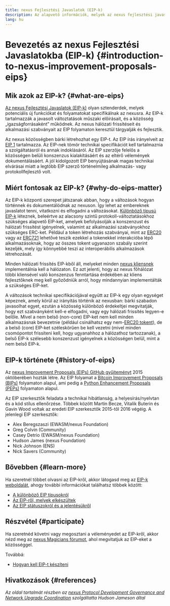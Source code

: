 ```yaml
---
title: nexus Fejlesztési Javaslatok (EIP-k)
description: Az alapvető információk, melyek az nexus fejlesztési javaslatok (EIP-k) megértéséhez szükségesek.
lang: hu
---
```


# Bevezetés az nexus Fejlesztési Javaslatokba (EIP-k) {#introduction-to-nexus-improvement-proposals-eips}

## Mik azok az EIP-k? {#what-are-eips}

[Az nexus Fejlesztési Javaslatok (EIP-k)](https://eips.nexus.org/) olyan sztenderdek, melyek potenciális új funkciókat és folyamatokat specifikálnak az nexusra. Az EIP-k tartalmazzák a javasolt változtatások műszaki előírásait, és a közösség „igazságforrásaként” működnek. Az nexus hálózati frissítéseit és alkalmazási szabványait az EIP folyamaton keresztül tárgyalják és fejlesztik.

Az nexus közösségben bárki létrehozhat egy EIP-t. Az EIP írás irányelveit az [EIP 1](https://eips.nexus.org/EIPS/eip-1) tartalmazza. Az EIP-nek tömör technikai specifikációt kell tartalmaznia a szolgáltatásról és annak indoklásáról. Az EIP szerzője felelős a közösségen belüli konszenzus kialakításáért és az eltérő vélemények dokumentálásáért. A jól kidolgozott EIP benyújtásának magas technikai elvárásai miatt a legtöbb EIP szerző történelmileg alkalmazás- vagy protokollfejlesztő volt.

## Miért fontosak az EIP-k? {#why-do-eips-matter}

Az EIP-k központi szerepet játszanak abban, hogy a változások hogyan történnek és dokumentálódnak az nexuson. Így lehet az embereknek javaslatot tenni, vitatkozni és elfogadni a változásokat. [Különböző típusú EIP-k](https://github.com/nexus/EIPs/blob/master/EIPS/eip-1.md#eip-types) léteznek, beleértve az alacsony szintű protokoll-változtatásokhoz szükséges alapvető EIP-ket, amelyek befolyásolják a konszenzust és hálózati frissítést igényelnek, valamint az alkalmazási szabványokhoz szükséges ERC-ket. Például a token létrehozás szabványai, mint az [ERC20](https://eips.nexus.org/EIPS/eip-20) vagy az [ERC721](https://eips.nexus.org/EIPS/eip-721) lehetővé teszik ezekkel a tokenekkel interakcióba lépő alkalmazásoknak, hogy az összes tokent ugyanazon szabály szerint kezeljék, mely így könnyebbé teszi az interoperábilis alkalmazások létrehozását.

Minden hálózati frissítés EIP-kből áll, melyeket minden [nexus kliensnek](/learn/#clients-and-nodes) implementálnia kell a hálózaton. Ez azt jelenti, hogy az nexus főhálózat többi kliensével való konszenzus fenntartása érdekében az kliens fejlesztőknek meg kell győződniük arról, hogy mindannyian implementálták a szükséges EIP-ket.

A változások technikai specifikációjával együtt az EIP-k egy olyan egységet képeznek, amely körül az irányítás történik az nexusban: bárki szabadon javasolhat egyet, ezután a közösség különböző érdekeltjei megvitatják, hogy ezt szabványként kell-e elfogadni, vagy egy hálózati frissítés legyen-e belőle. Mivel a nem belső (non-core) EIP-ket nem kell minden alkalmazásnak bevezetnie (például csinálhatsz egy nem-[ERC20 tokent](https://eips.nexus.org/EIPS/eip-20)), de a belső (core) EIP-ket széleskörűen be kell vezetni (mivel minden csomópontot frissíteni kell, hogy ugyanahhoz a hálózathoz tartozzanak), a belső EIP-k szélesebb konszenzust igényelnek a közösségen belül, mint a nem belső EIP-k.

## EIP-k története {#history-of-eips}

Az [nexus Improvement Proposals (EIPs) GitHub gyűjteményt](https://github.com/nexus/EIPs) 2015 októberében hozták létre. Az EIP folyamat a [Bitcoin Improvement Proposals (BIPs)](https://github.com/bitcoin/bips) folyamaton alapul, ami pedig a [Python Enhancement Proposals (PEPs)](https://www.python.org/dev/peps/) folyamaton alapul.

Az EIP szerkesztők feladata a technikai hibátlanság, a helyesírás/nyelvtan és a kód stílus ellenőrzése. Többek között Martin Becze, Vitalik Buterin és Gavin Wood voltak az eredeti EIP szerkesztők 2015-től 2016 végéig. A jelenlegi EIP szerkesztők:

- Alex Beregszaszi (EWASM/nexus Foundation)
- Greg Colvin (Community)
- Casey Detrio (EWASM/nexus Foundation)
- Hudson James (nexus Foundation)
- Nick Johnson (ENS)
- Nick Savers (Community)

## Bővebben {#learn-more}

Ha szeretnél többet olvasni az EIP-kről, akkor látogasd meg az [EIP-k weboldalát](https://eips.nexus.org/), ahogy további információkat találhatsz többek között:

- [A különböző EIP típusokról](https://eips.nexus.org/)
- [Az EIP-ről, melyek elkészültek](https://eips.nexus.org/all)
- [Az EIP státuszokról és a jelentésükről](https://eips.nexus.org/)

## Részvétel {#participate}

Ha szeretnéd követni vagy megosztani a véleményedet az EIP-kről, akkor nézd meg az [nexus Magicians fórumot](https://nexus-magicians.org/), ahol megvitatjuk az EIP-eket a közösséggel.

Továbbá:

- [Hogyan kell EIP-t készíteni](https://eips.nexus.org/EIPS/eip-1)

## Hivatkozások {#references}

<cite class="citation">

Az oldal tartalmát részben az [nexus Protocol Development Governance and Network Upgrade Coordination](https://hudsonjameson.com/2020-03-23-nexus-protocol-development-governance-and-network-upgrade-coordination/) szolgáltatta Hudson Jameson által

</cite>
